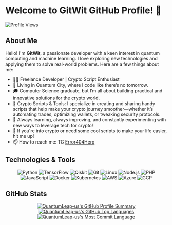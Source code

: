 # Welcome to GitWit GitHub Profile! 👋

![Profile Views](https://komarev.com/ghpvc/?username=QuantumLeap-us&color=blue)

## About Me

Hello! I'm **GitWit**, a passionate developer with a keen interest in quantum computing and machine learning. I love exploring new technologies and applying them to solve real-world problems. Here are a few things about me:

- 👨‍💻 Freelance Developer | Crypto Script Enthusiast
- 🚀 Living in Quantum City, where I code like there’s no tomorrow.
- 🎓 Computer Science graduate, but I’m all about building practical and innovative solutions for the crypto world.
- 🔐 Crypto Scripts & Tools: I specialize in creating and sharing handy scripts that help make your crypto journey smoother—whether it’s automating trades, optimizing wallets, or tweaking security protocols.
- 🌱 Always learning, always improving, and constantly experimenting with new ways to leverage tech for crypto!
- 💬 If you're into crypto or need some cool scripts to make your life easier, hit me up!
- 📫 How to reach me: TG [Error404Hero](https://t.me/Error404Hero)

## Technologies & Tools

<p align="center">
  <img src="https://img.shields.io/badge/Python-3776AB?style=for-the-badge&logo=python&logoColor=white" alt="Python" />
  <img src="https://img.shields.io/badge/TensorFlow-FF6F00?style=for-the-badge&logo=tensorflow&logoColor=white" alt="TensorFlow" />
  <img src="https://img.shields.io/badge/Qiskit-FFCA28?style=for-the-badge&logo=ibm&logoColor=black" alt="Qiskit" />
  <img src="https://img.shields.io/badge/Git-F05032?style=for-the-badge&logo=git&logoColor=white" alt="Git" />
  <img src="https://img.shields.io/badge/Linux-FCC624?style=for-the-badge&logo=linux&logoColor=black" alt="Linux" />
  <img src="https://img.shields.io/badge/Node.js-339933?style=for-the-badge&logo=nodedotjs&logoColor=white" alt="Node.js" />
  <img src="https://img.shields.io/badge/PHP-777BB4?style=for-the-badge&logo=php&logoColor=white" alt="PHP" />
  <img src="https://img.shields.io/badge/JavaScript-F7DF1E?style=for-the-badge&logo=javascript&logoColor=black" alt="JavaScript" />
  <img src="https://img.shields.io/badge/Docker-2496ED?style=for-the-badge&logo=docker&logoColor=white" alt="Docker" />
  <img src="https://img.shields.io/badge/Kubernetes-326CE5?style=for-the-badge&logo=kubernetes&logoColor=white" alt="Kubernetes" />
  <img src="https://img.shields.io/badge/Amazon%20AWS-232F3E?style=for-the-badge&logo=amazon-aws&logoColor=white" alt="AWS" />
  <img src="https://img.shields.io/badge/Microsoft%20Azure-0078D4?style=for-the-badge&logo=microsoft-azure&logoColor=white" alt="Azure" />
  <img src="https://img.shields.io/badge/Google%20Cloud-4285F4?style=for-the-badge&logo=google-cloud&logoColor=white" alt="GCP" />
</p>

## GitHub Stats

<p align="center">
  <a href="https://github.com/QuantumLeap-us">
    <img src="https://github-profile-summary-cards.vercel.app/api/cards/profile-details?username=QuantumLeap-us&theme=radical" alt="QuantumLeap-us's GitHub Profile Summary" />
  </a>
  <a href="https://github.com/QuantumLeap-us">
    <img src="https://github-profile-summary-cards.vercel.app/api/cards/repos-per-language?username=QuantumLeap-us&theme=radical" alt="QuantumLeap-us's GitHub Top Languages" />
  </a>
  <a href="https://github.com/QuantumLeap-us">
    <img src="https://github-profile-summary-cards.vercel.app/api/cards/most-commit-language?username=QuantumLeap-us&theme=radical" alt="QuantumLeap-us's Most Commit Language" />
  </a>
</p>
